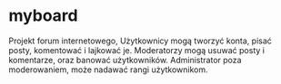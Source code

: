 # myboard

Projekt forum internetowego,
Użytkownicy mogą tworzyć konta, 
pisać posty, komentować i lajkować je.
Moderatorzy mogą usuwać posty i komentarze, 
oraz banować użytkowników.
Administrator poza moderowaniem, może nadawać rangi użytkownikom.
